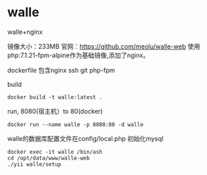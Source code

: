 # walle

walle+nginx

镜像大小：233MB
官网：https://github.com/meolu/walle-web
使用php:7.1.21-fpm-alpine作为基础镜像,添加了nginx。

dockerfile 包含nginx ssh git php-fpm

build
```
docker build -t walle:latest .
```

run, 8080(宿主机）to 80(docker)
```
docker run --name walle -p 8080:80 -d walle
```

walle的数据库配置文件在config/local.php
初始化mysql
```
docker exec -it walle /bin/ash
cd /opt/data/www/walle-web
./yii walle/setup
```
